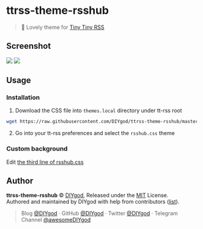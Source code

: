 # ttrss-theme-rsshub

> 🍰 Lovely theme for [Tiny Tiny RSS](https://tt-rss.org/)

## Screenshot

![](https://i.loli.net/2019/05/03/5ccc5ab63bf77.jpg)
![](https://i.loli.net/2019/05/03/5ccc5ab66fbf0.jpg)

## Usage

### Installation

1. Download the CSS file into `themes.local` directory under tt-rss root

```sh
wget https://raw.githubusercontent.com/DIYgod/ttrss-theme-rsshub/master/dist/rsshub.css
```

2. Go into your tt-rss preferences and select the `rsshub.css` theme

### Custom background

Edit [the third line of rsshub.css](https://github.com/DIYgod/ttrss-theme-rsshub/blob/master/dist/rsshub.css#L3)

## Author

**ttrss-theme-rsshub** © [DIYgod](https://github.com/DIYgod), Released under the [MIT](./LICENSE) License.<br>
Authored and maintained by DIYgod with help from contributors ([list](https://github.com/DIYgod/ttrss-theme-rsshub/contributors)).

> Blog [@DIYgod](https://diygod.me) · GitHub [@DIYgod](https://github.com/DIYgod) · Twitter [@DIYgod](https://twitter.com/DIYgod) · Telegram Channel [@awesomeDIYgod](https://t.me/awesomeDIYgod)
